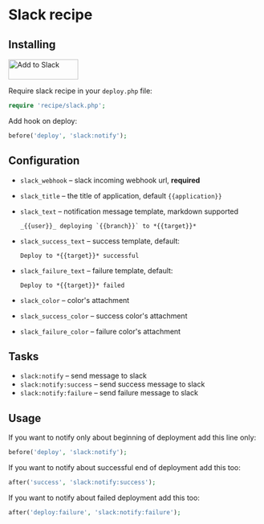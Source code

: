 # Slack recipe

## Installing

<a href="https://slack.com/oauth/authorize?&client_id=113734341365.225973502034&scope=incoming-webhook"><img alt="Add to Slack" height="40" width="139" src="https://platform.slack-edge.com/img/add_to_slack.png" srcset="https://platform.slack-edge.com/img/add_to_slack.png 1x, https://platform.slack-edge.com/img/add_to_slack@2x.png 2x" /></a>

Require slack recipe in your `deploy.php` file:

```php
require 'recipe/slack.php';
```

Add hook on deploy:
 
```php
before('deploy', 'slack:notify');
```

## Configuration

- `slack_webhook` – slack incoming webhook url, **required** 
- `slack_title` – the title of application, default `{{application}}`
- `slack_text` – notification message template, markdown supported
  ```
  _{{user}}_ deploying `{{branch}}` to *{{target}}*
  ```
- `slack_success_text` – success template, default:
  ```
  Deploy to *{{target}}* successful
  ```
- `slack_failure_text` – failure template, default:
  ```
  Deploy to *{{target}}* failed
  ```

- `slack_color` – color's attachment
- `slack_success_color` – success color's attachment
- `slack_failure_color` – failure color's attachment

## Tasks

- `slack:notify` – send message to slack
- `slack:notify:success` – send success message to slack
- `slack:notify:failure` – send failure message to slack

## Usage

If you want to notify only about beginning of deployment add this line only:

```php
before('deploy', 'slack:notify');
```

If you want to notify about successful end of deployment add this too:

```php
after('success', 'slack:notify:success');
```

If you want to notify about failed deployment add this too:

```php
after('deploy:failure', 'slack:notify:failure');
```
